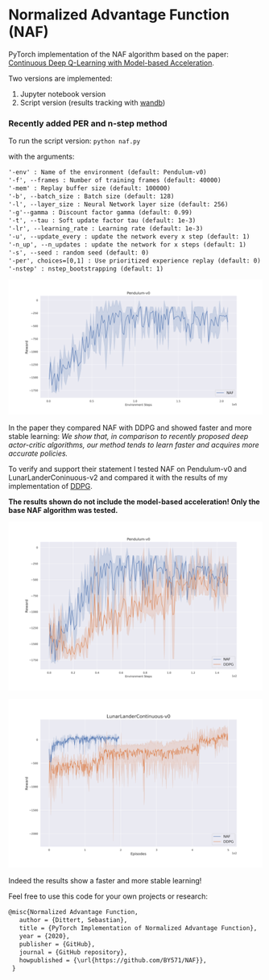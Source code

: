 # Normalized Advantage Function (NAF)

PyTorch implementation of the NAF algorithm based on the paper: [Continuous Deep Q-Learning with Model-based Acceleration](https://arxiv.org/abs/1603.00748).

Two versions are implemented: 
1. Jupyter notebook version
2. Script version (results tracking with [wandb](www.wandb.com))

### Recently added PER and n-step method

To run the script version: `python naf.py` 

with the arguments:

    '-env' : Name of the environment (default: Pendulum-v0)
    '-f', --frames : Number of training frames (default: 40000)   
    '-mem' : Replay buffer size (default: 100000)
    '-b', --batch_size : Batch size (default: 128)
    '-l', --layer_size : Neural Network layer size (default: 256)
    '-g'--gamma : Discount factor gamma (default: 0.99)
    '-t', --tau : Soft update factor tau (default: 1e-3)
    '-lr', --learning_rate : Learning rate (default: 1e-3)
    '-u', --update_every : update the network every x step (default: 1)
    '-n_up', --n_updates : update the network for x steps (default: 1)
    '-s', --seed : random seed (default: 0)
    '-per', choices=[0,1] : Use prioritized experience replay (default: 0)
    '-nstep' : nstep_bootstrapping (default: 1)



![alttext](/imgs/NAF.png)

In the paper they compared NAF with DDPG and showed faster and more stable learning:  *We show that, in comparison to recently proposed deep actor-critic algorithms, our method tends to learn faster and acquires more accurate policies.*

To verify and support their statement I tested NAF on Pendulum-v0 and LunarLanderConinuous-v2 and compared it with the results of my implementation of [DDPG](https://github.com/BY571/DDPG).

**The results shown do not include the model-based acceleration! Only the base NAF algorithm was tested.**

![alttext](/imgs/NAF_vs_DDPG.png)

![alttext](/imgs/NAF_vs_DDPG_LL_.png)

Indeed the results show a faster and more stable learning!


Feel free to use this code for your own projects or research:

 ```
@misc{Normalized Advantage Function,
    author = {Dittert, Sebastian},
    title = {PyTorch Implementation of Normalized Advantage Function},
    year = {2020},
    publisher = {GitHub},
    journal = {GitHub repository},
    howpublished = {\url{https://github.com/BY571/NAF}},
  }
  ```
